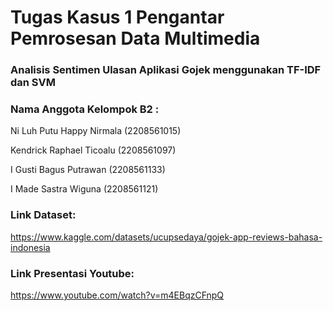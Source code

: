 # Tugas Kasus 1 Pengantar Pemrosesan Data Multimedia

### Analisis Sentimen Ulasan Aplikasi Gojek menggunakan TF-IDF dan SVM


### Nama Anggota Kelompok B2 : 

Ni Luh Putu Happy Nirmala (2208561015)

Kendrick Raphael Ticoalu (2208561097)

I Gusti Bagus Putrawan  (2208561133)

I Made Sastra Wiguna (2208561121)


### Link Dataset: 

https://www.kaggle.com/datasets/ucupsedaya/gojek-app-reviews-bahasa-indonesia


### Link Presentasi Youtube: 

https://www.youtube.com/watch?v=m4EBqzCFnpQ
